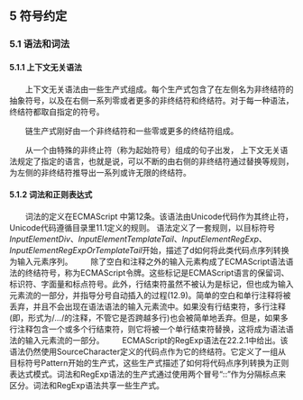 ## 5 符号约定
### 5.1 语法和词法
#### 5.1.1 上下文无关语法
&emsp;&emsp;上下文无关语法由一些生产式组成。每个生产式包含了在左侧名为非终结符的抽象符号，以及在右侧一系列零或者更多的非终结符和终结符。对于每一种语法，终结符都取自指定的符号。

&emsp;&emsp;链生产式刚好由一个非终结符和一些零或更多的终结符组成。

&emsp;&emsp;从一个由特殊的非终止符（称为起始符号）组成的句子出发， 上下文无关语法规定了指定的语言，也就是说，可以不断的由右侧的非终结符通过替换等规则，为左侧的非终结符推导出一系列或许无限的终结符。
#### 5.1.2 词法和正则表达式
&emsp;&emsp;词法的定义在ECMAScript 中第12条。该语法由Unicode代码作为其终止符，Unicode代码遵循目录里11.1定义的规则。
语法定义了一套规则，以目标符号 *InputElementDiv*、*InputElementTemplateTail*、*InputElementRegExp*、*InputElementRegExpOrTemplateTail*开始，描述了d如何将此类代码点序列转换为输入元素序列。
&emsp;&emsp;除了空白和注释之外的输入元素构成了ECMAScript语法语法的终结符号，称为ECMAScript令牌。这些标记是ECMAScript语言的保留词、标识符、字面量和标点符号。此外，行结束符虽然不被认为是标记，但也成为输入元素流的一部分，并指导分号自动插入的过程(12.9)。简单的空白和单行注释将被丢弃，并且不会出现在语法语法的输入元素流中。如果没有行结束符，多行注释(即，形式为/*…*/的注释，不管它是否跨越多行)也会被简单地丢弃。但是，如果多行注释包含一个或多个行结束符，则它将被一个单行结束符替换，这将成为语法语法的输入元素流的一部分。
&emsp;&emsp;ECMAScript的RegExp语法在22.2.1中给出。该语法仍然使用SourceCharacter定义的代码点作为它的终结符。它定义了一组从目标符号Pattern开始的生产式，这些生产式描述了如何将代码点序列转换为正则表达式模式。词法和RegExp语法的生产式通过使用两个冒号“::”作为分隔标点来区分。词法和RegExp语法共享一些生产式。